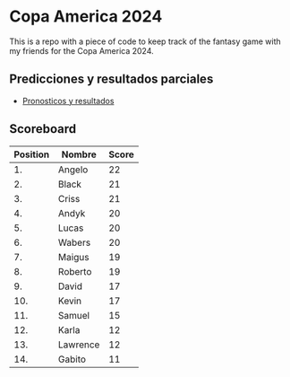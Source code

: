 # Copa America 2024

This is a repo with a piece of code to keep track of the fantasy game with my friends for the Copa America 2024.

## Predicciones y resultados parciales
- [Pronosticos y resultados](https://github.com/dasoto/polla/blob/main/master_plan.csv)
## Scoreboard

| Position | Nombre | Score |
| -------- | ------ | ----- |
|1. | Angelo | 22 |
|2. | Black | 21 |
|3. | Criss | 21 |
|4. | Andyk | 20 |
|5. | Lucas | 20 |
|6. | Wabers | 20 |
|7. | Maigus | 19 |
|8. | Roberto | 19 |
|9. | David | 17 |
|10. | Kevin | 17 |
|11. | Samuel | 15 |
|12. | Karla | 12 |
|13. | Lawrence | 12 |
|14. | Gabito | 11 |
